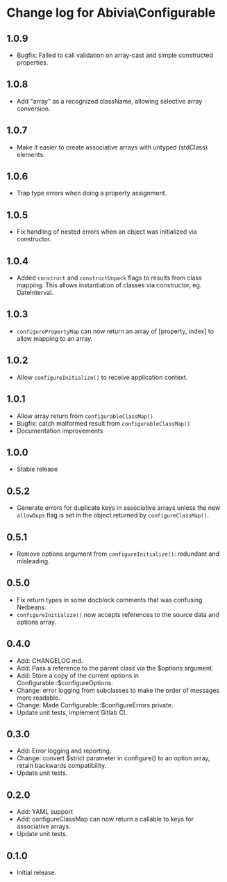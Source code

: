 Change log for Abivia\Configurable
====

1.0.9
---
- Bugfix: Failed to call validation on array-cast and simple constructed properties.

1.0.8
---
- Add "array" as a recognized className, allowing selective array conversion.

1.0.7
---
- Make it easier to create associative arrays with untyped (stdClass) elements.

1.0.6
---
- Trap type errors when doing a property assignment.

1.0.5
---
- Fix handling of nested errors when an object was initialized via constructor.

1.0.4
---

- Added `construct` and `constructUnpack` flags to results from class mapping.
    This allows instantiation of classes via constructor, eg. DateInterval.

1.0.3
----

- `configurePropertyMap` can now return an array of [property, index] to allow
  mapping to an array.

1.0.2
----

- Allow `configureInitialize()` to receive application context.

1.0.1
----
- Allow array return from `configurableClassMap()`
- Bugfix: catch malformed result from `configurableClassMap()`
- Documentation improvements

1.0.0
----
- Stable release

0.5.2
----

- Generate errors for duplicate keys in associative arrays unless the new
  `allowDups` flag is set in the object returned by `configureClassMap()`.

0.5.1
----

- Remove options argument from `configureInitialize()`: redundant and misleading.

0.5.0
----

- Fix return types in some docblock comments that was confusing Netbeans.
- `configureInitialize()` now accepts references to the source data and options array.

0.4.0
----

- Add: CHANGELOG.md.
- Add: Pass a reference to the parent class via the $options argument.
- Add: Store a copy of the current options in Configurable::$configureOptions.
- Change: error logging from subclasses to make the order of messages more readable.
- Change: Made Configurable::$configureErrors private.
- Update unit tests, implement Gitlab CI.

0.3.0
----

- Add: Error logging and reporting.
- Change: convert $strict parameter in configure() to an option array, retain
  backwards compatibility.
- Update unit tests.

0.2.0
----

- Add: YAML support
- Add: configureClassMap can now return a callable to keys for associative arrays.
- Update unit tests.

0.1.0
----

- Initial release.